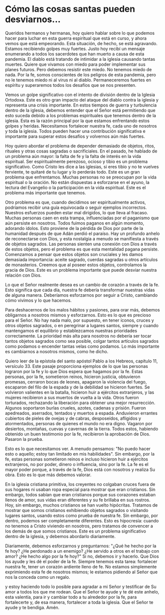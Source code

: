 # Cómo las cosas santas pueden desviarnos...  

Queridos hermanos y hermanas, hoy quiero hablar sobre lo que podemos hacer para luchar en esta guerra espiritual que está en curso, y ahora vemos que está empeorando. Esta situación, de hecho, se está agravando. Estamos recibiendo golpes muy fuertes. Justo hoy recibí un mensaje enumerando a todos los sacerdotes que han muerto a causa de esta pandemia. El diablo está tratando de intimidar a la iglesia causando tantas muertes. Quiere que vivamos con miedo para poder implementar sus planes futuros. Pero debemos resistir este miedo. No tenemos miedo de nada. Por la fe, somos conscientes de los peligros de esta pandemia, pero no le tenemos miedo ni al virus ni al diablo. Permaneceremos fuertes en espíritu y superaremos todos los desafíos que se nos presenten.

Vemos un golpe significativo con el intento de división dentro de la Iglesia Ortodoxa. Este es otro gran impacto del ataque del diablo contra la iglesia y representa una crisis importante. En estos tiempos de guerra y turbulencia dentro de la iglesia, debemos entender que el Señor está permitiendo que esto suceda debido a los problemas espirituales que tenemos dentro de la iglesia. Esta es la razón principal por la que estamos enfrentando estos golpes y heridas. Necesitamos fortalecer nuestra fe, cada uno de nosotros y toda la iglesia. Todos pueden hacer una contribución significativa e importante para superar estos desafíos y volvernos aún más fuertes.

Hoy quiero abordar el problema de depender demasiado de objetos, ritos, rituales y otras cosas sagradas o sacrificiales. En el pasado, he hablado de un problema aún mayor: la falta de fe y la falta de interés en la vida espiritual. Ser espiritualmente perezoso, ocioso y tibio es un problema significativo. Como Cristo les dice a las iglesias, si eres tibio y no te vuelves ferviente, te quitaré de tu lugar y lo perderás todo. Este es un gran problema que enfrentamos. Muchas personas no se preocupan por la vida espiritual o la oración. No están dispuestas a esforzarse en el ayuno, la lectura del Evangelio o la participación en la vida espiritual. Este es el problema más importante que tenemos.

Otro problema es que, cuando decidimos ser espiritualmente activos, podríamos recibir una guía equivocada o seguir ejemplos incorrectos. Nuestros esfuerzos pueden estar mal dirigidos, lo que lleva al fracaso. Muchas personas caen en esta trampa, influenciadas por el paganismo que aún persiste en nosotros. Todos fuimos paganos en algún momento, adorando ídolos. Esto proviene de la pérdida de Dios por parte de la humanidad después de que Adán perdió el paraíso. Hay un profundo anhelo de reconectarse con Dios, y esta nostalgia a menudo se manifiesta a través de objetos sagrados. Las personas sienten una conexión con Dios a través de estos objetos, pero el problema es que esta mentalidad pagana persiste. Comenzamos a pensar que estos objetos son cruciales y les damos demasiada importancia: aceite sagrado, cuerdas sagradas u otros artículos de monasterios. Creemos que al poseer estos objetos, controlamos la gracia de Dios. Este es un problema importante que puede desviar nuestra relación con Dios.

Lo que el Señor realmente desea es un cambio de corazón a través de la fe. Esto significa que cada día, nuestra fe debería transformar nuestras vidas de alguna manera. Deberíamos esforzarnos por seguir a Cristo, cambiando cómo vivimos y lo que hacemos.

Para deshacernos de los malos hábitos y pasiones, para orar más, debemos obligarnos a nosotros mismos y esforzarnos. Esto es lo que es precioso para el Señor. No hay nada malo, por supuesto, en tener íconos, cruces y otros objetos sagrados, o en peregrinar a lugares santos, siempre y cuando mantengamos el equilibrio y establezcamos nuestras prioridades correctamente. La prioridad más alta para nosotros no debería ser tocar tantos objetos sagrados como sea posible, colgar tantos artículos sagrados como podamos o encender tantas velas como podamos. Lo más importante es cambiarnos a nosotros mismos, como he dicho.

Quiero leer de la epístola del santo apóstol Pablo a los Hebreos, capítulo 11, versículo 33. Este pasaje proporciona ejemplos de lo que las personas lograron por la fe y lo que Dios espera que hagamos por la fe. Estas personas, por la fe, sometieron reinos, hicieron justicia, obtuvieron promesas, cerraron bocas de leones, apagaron la violencia del fuego, escaparon del filo de la espada y de la debilidad se hicieron fuertes. Se volvieron valientes en la batalla, hicieron huir a ejércitos extranjeros, y las mujeres recibieron a sus muertos de vuelta a la vida. Otros fueron torturados, rechazando la liberación para obtener una mejor resurrección. Algunos soportaron burlas crueles, azotes, cadenas y prisión. Fueron apedreados, aserrados, tentados y muertos a espada. Anduvieron errantes cubiertos de pieles de ovejas y de cabras, desposeídos, afligidos y atormentados, personas de quienes el mundo no era digno. Vagaron por desiertos, montañas, cuevas y cavernas de la tierra. Todos estos, habiendo obtenido un buen testimonio por la fe, recibieron la aprobación de Dios. Pasaron la prueba.

Esto es lo que necesitamos ver. A menudo pensamos: "No puedo hacer esto o aquello; estoy tan limitado en mis habilidades". Sin embargo, por la fe, estas personas sometieron reinos e incluso hicieron huir a ejércitos extranjeros, no por poder, dinero o influencia, sino por la fe. La fe es el mayor poder porque, a través de la fe, Dios está con nosotros y realiza Su obra. Esto es lo que más debemos valorar.

En la iglesia cristiana primitiva, los creyentes no colgaban cruces fuera de sus hogares ni usaban ropa especial para mostrar que eran cristianos. Sin embargo, todos sabían que eran cristianos porque sus corazones estaban llenos de amor, sus vidas eran diferentes y su fe brillaba en sus rostros. Hoy, sin embargo, muchos cristianos se han vuelto hipócritas. Tratamos de mostrar que somos cristianos exhibiendo objetos sagrados o visitando lugares santos, usando estos como prueba de nuestra fe. Sin embargo, por dentro, podemos ser completamente diferentes. Esto es hipocresía: cuando no tenemos a Cristo viviendo en nosotros, pero tratamos de convencer a los demás de que somos cristianos. Este es un problema significativo dentro de la iglesia, y debemos abordarlo diariamente.

Diariamente, debemos esforzarnos y preguntarnos: "¿Qué he hecho por la fe hoy? ¿He perdonado a un enemigo? ¿He servido a otros en el trabajo con amor? ¿He hecho algo por la fe hoy?" Si no, debemos ir y hacerlo. Que Dios los ayude y les dé el poder de la fe. Siempre tenemos esta tarea: fortalecer nuestra fe, tener un corazón ardiente lleno de fe. No estamos simplemente exprimiendo esta fe de nosotros mismos; le estamos pidiendo al Señor que nos la conceda como un regalo.

y estoy haciendo todo lo posible para agradar a mi Señor y testificar de Su amor a todos los que me rodean. Que el Señor te ayude y te dé este anhelo, esta valentía, para ir y cambiar todo a tu alrededor por la fe, para fortalecerte y, de esa manera, fortalecer a toda la iglesia. Que el Señor te ayude y te bendiga. Amén.

